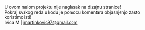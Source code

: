 U ovom malom projektu nije naglasak na dizajnu stranice!<br>
Pokraj svakog reda u kodu je pomocu komentara objasnjenjo zasto koristimo isti!<br>
Ivica M | imartinkovic97@gmail.com<br>
